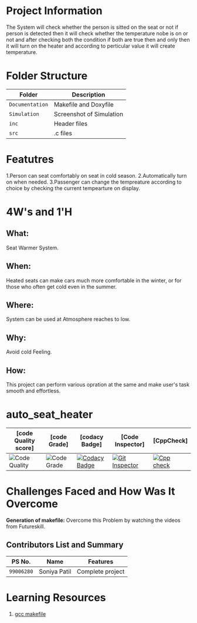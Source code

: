 # Project Information

The System will check whether the person is sitted on the seat or not if person is detected then it will check whether the temperature nobe is on or not and after checking both the condition if both are true then and only then it will turn on the heater and according to perticular value it will create temperature.   

# Folder Structure

|Folder        |Description |
|-------------|-----------|
|`Documentation`|Makefile and Doxyfile|
|`Simulation`|Screenshot of Simulation|
|`inc`|Header files|
|`src`|.c files|


# Featutres

1.Person can seat comfortably on seat in cold season.
2.Automatically turn on when needed.
3.Passenger can change the tempreature according to choice by checking the current tempearture on display.

# 4W&#39;s and 1&#39;H


## What:

Seat Warmer System. 

## When:

Heated seats can make cars much more comfortable in the winter, or for those who often get cold even in the summer.

## Where:

System can be used at Atmosphere reaches to low.

## Why:

Avoid cold Feeling.

## How:

This project can perform various opration at the same and make user's task smooth and effortless.

# auto_seat_heater
|[code Quality score]|[code Grade]|[codacy Badge]|[Code Inspector]|[CppCheck]|
|-----|------|------|-----|----|
|![Code Quality](https://www.code-inspector.com/project/28704/score/svg) | ![Code Grade](https://www.code-inspector.com/project/28704/status/svg)|[![Codacy Badge](https://app.codacy.com/project/badge/Grade/d8e4a3d96cfa4b55ab74e88946024b2c)](https://www.codacy.com/gh/soniyasp20/auto_seat_heater/dashboard?utm_source=github.com&amp;utm_medium=referral&amp;utm_content=soniyasp20/auto_seat_heater&amp;utm_campaign=Badge_Grade)|[![Git Inspector](https://github.com/soniyasp20/auto_seat_heater/actions/workflows/Git_Inspector%20(1).yml/badge.svg?branch=main)](https://github.com/soniyasp20/auto_seat_heater/actions/workflows/Git_Inspector%20(1).yml)|[![Cpp check](https://github.com/soniyasp20/auto_seat_heater/actions/workflows/cppcheck.yml/badge.svg)](https://github.com/soniyasp20/auto_seat_heater/actions/workflows/cppcheck.yml)

# Challenges Faced and How Was It Overcome

**Generation of makefile:** Overcome this Problem by watching the videos from Futureskill.

## Contributors List and Summary

|PS No. |  Name   |    Features    |
|:---:|:---:|:---:|
|`99006280` | Soniya Patil  | Complete project   |

# Learning Resources

1. [gcc makefile]( https://www3.ntu.edu.sg/home/ehchua/programming/cpp/gcc_make.html#zz-2.1) 
